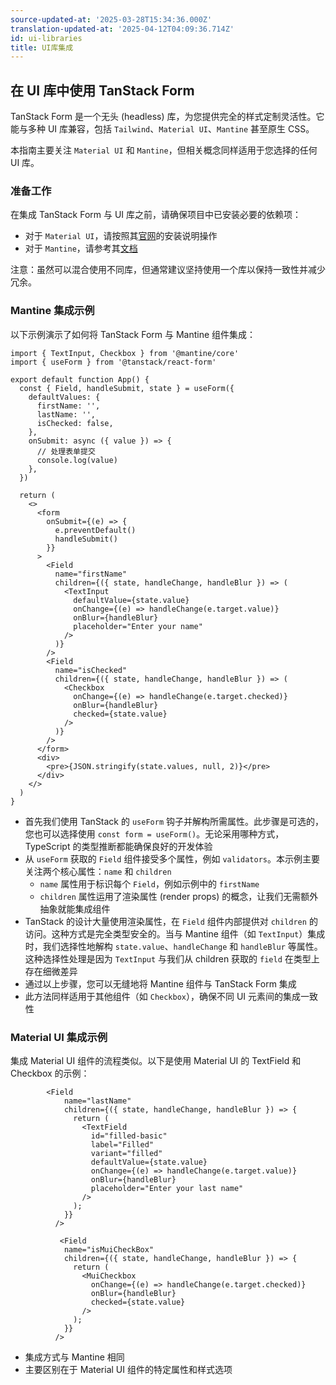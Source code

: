 ```yaml
---
source-updated-at: '2025-03-28T15:34:36.000Z'
translation-updated-at: '2025-04-12T04:09:36.714Z'
id: ui-libraries
title: UI库集成
---
```

## 在 UI 库中使用 TanStack Form

TanStack Form 是一个无头 (headless) 库，为您提供完全的样式定制灵活性。它能与多种 UI 库兼容，包括 `Tailwind`、`Material UI`、`Mantine` 甚至原生 CSS。

本指南主要关注 `Material UI` 和 `Mantine`，但相关概念同样适用于您选择的任何 UI 库。

### 准备工作

在集成 TanStack Form 与 UI 库之前，请确保项目中已安装必要的依赖项：

- 对于 `Material UI`，请按照其[官网](https://mui.com/material-ui/getting-started/)的安装说明操作
- 对于 `Mantine`，请参考其[文档](https://mantine.dev/)

注意：虽然可以混合使用不同库，但通常建议坚持使用一个库以保持一致性并减少冗余。

### Mantine 集成示例

以下示例演示了如何将 TanStack Form 与 Mantine 组件集成：

```tsx
import { TextInput, Checkbox } from '@mantine/core'
import { useForm } from '@tanstack/react-form'

export default function App() {
  const { Field, handleSubmit, state } = useForm({
    defaultValues: {
      firstName: '',
      lastName: '',
      isChecked: false,
    },
    onSubmit: async ({ value }) => {
      // 处理表单提交
      console.log(value)
    },
  })

  return (
    <>
      <form
        onSubmit={(e) => {
          e.preventDefault()
          handleSubmit()
        }}
      >
        <Field
          name="firstName"
          children={({ state, handleChange, handleBlur }) => (
            <TextInput
              defaultValue={state.value}
              onChange={(e) => handleChange(e.target.value)}
              onBlur={handleBlur}
              placeholder="Enter your name"
            />
          )}
        />
        <Field
          name="isChecked"
          children={({ state, handleChange, handleBlur }) => (
            <Checkbox
              onChange={(e) => handleChange(e.target.checked)}
              onBlur={handleBlur}
              checked={state.value}
            />
          )}
        />
      </form>
      <div>
        <pre>{JSON.stringify(state.values, null, 2)}</pre>
      </div>
    </>
  )
}
```

- 首先我们使用 TanStack 的 `useForm` 钩子并解构所需属性。此步骤是可选的，您也可以选择使用 `const form = useForm()`。无论采用哪种方式，TypeScript 的类型推断都能确保良好的开发体验
- 从 `useForm` 获取的 `Field` 组件接受多个属性，例如 `validators`。本示例主要关注两个核心属性：`name` 和 `children`
  - `name` 属性用于标识每个 `Field`，例如示例中的 `firstName`
  - `children` 属性运用了渲染属性 (render props) 的概念，让我们无需额外抽象就能集成组件
- TanStack 的设计大量使用渲染属性，在 `Field` 组件内部提供对 `children` 的访问。这种方式是完全类型安全的。当与 Mantine 组件（如 `TextInput`）集成时，我们选择性地解构 `state.value`、`handleChange` 和 `handleBlur` 等属性。这种选择性处理是因为 `TextInput` 与我们从 children 获取的 `field` 在类型上存在细微差异
- 通过以上步骤，您可以无缝地将 Mantine 组件与 TanStack Form 集成
- 此方法同样适用于其他组件（如 `Checkbox`），确保不同 UI 元素间的集成一致性

### Material UI 集成示例

集成 Material UI 组件的流程类似。以下是使用 Material UI 的 TextField 和 Checkbox 的示例：

```tsx
        <Field
            name="lastName"
            children={({ state, handleChange, handleBlur }) => {
              return (
                <TextField
                  id="filled-basic"
                  label="Filled"
                  variant="filled"
                  defaultValue={state.value}
                  onChange={(e) => handleChange(e.target.value)}
                  onBlur={handleBlur}
                  placeholder="Enter your last name"
                />
              );
            }}
          />

           <Field
            name="isMuiCheckBox"
            children={({ state, handleChange, handleBlur }) => {
              return (
                <MuiCheckbox
                  onChange={(e) => handleChange(e.target.checked)}
                  onBlur={handleBlur}
                  checked={state.value}
                />
              );
            }}
          />
```

- 集成方式与 Mantine 相同
- 主要区别在于 Material UI 组件的特定属性和样式选项
